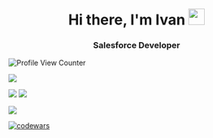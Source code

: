 <h1 align="center">Hi there, I'm Ivan
<img src="https://github.com/blackcater/blackcater/raw/main/images/Hi.gif" height="32"/></h1>
<h3 align="center">Salesforce Developer</h3>

![Profile View Counter](https://komarev.com/ghpvc/?username=IvanHayel)

![](https://github-profile-summary-cards.vercel.app/api/cards/profile-details?username=IvanHayel&theme=github_dark)

![](https://github-profile-summary-cards.vercel.app/api/cards/stats?username=IvanHayel&theme=github_dark)
![](https://github-profile-summary-cards.vercel.app/api/cards/repos-per-language?username=IvanHayel&theme=github_dark)

![](https://github-profile-summary-cards.vercel.app/api/cards/productive-time?username=IvanHayel&theme=github_dark)

[![codewars](https://www.codewars.com/users/i.hayel/badges/small)](https://www.codewars.com/users/i.hayel)
